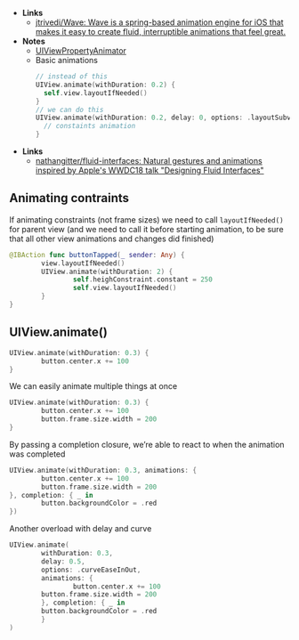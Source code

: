 - **Links**
	- [jtrivedi/Wave: Wave is a spring-based animation engine for iOS that makes it easy to create fluid, interruptible animations that feel great.](https://github.com/jtrivedi/Wave)
- **Notes**
	- [UIViewPropertyAnimator](UIViewPropertyAnimator.md)
	- Basic animations
		```swift
		// instead of this
		UIView.animate(withDuration: 0.2) {
		  self.view.layoutIfNeeded()
		}
		// we can do this
		UIView.animate(withDuration: 0.2, delay: 0, options: .layoutSubviews) {
		  // constaints animation
		}
		```
- **Links**
	- [nathangitter/fluid-interfaces: Natural gestures and animations inspired by Apple's WWDC18 talk "Designing Fluid Interfaces"](https://github.com/nathangitter/fluid-interfaces)

## Animating contraints

If animating constraints (not frame sizes) we need to call `layoutIfNeeded()` for parent view (and we need to call it before starting animation, to be sure that all other view animations and changes did finished)

```swift
@IBAction func buttonTapped(_ sender: Any) {
		view.layoutIfNeeded()
		UIView.animate(withDuration: 2) {
				self.heighConstraint.constant = 250
				self.view.layoutIfNeeded()
		}
}
```

## UIView.animate()

```swift
UIView.animate(withDuration: 0.3) {
		button.center.x += 100
}
```

We can easily animate multiple things at once

```swift
UIView.animate(withDuration: 0.3) {
		button.center.x += 100
		button.frame.size.width = 200
}
```

By passing a completion closure, we’re able to react to when the animation was completed

```swift
UIView.animate(withDuration: 0.3, animations: {
		button.center.x += 100
		button.frame.size.width = 200
}, completion: { _ in
		button.backgroundColor = .red
})
```

Another overload with delay and curve

```swift
UIView.animate(
		withDuration: 0.3, 
		delay: 0.5, 
		options: .curveEaseInOut, 
		animations: {
				button.center.x += 100
        button.frame.size.width = 200
		}, completion: { _ in
        button.backgroundColor = .red
		}
)
```